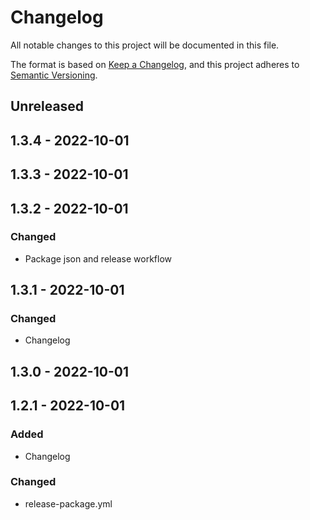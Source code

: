 # Changelog

All notable changes to this project will be documented in this file.

The format is based on [Keep a Changelog](https://keepachangelog.com/en/1.0.0/),
and this project adheres to [Semantic Versioning](https://semver.org/spec/v2.0.0.html).

## Unreleased

## 1.3.4 - 2022-10-01

## 1.3.3 - 2022-10-01

## 1.3.2 - 2022-10-01
### Changed
- Package json and release workflow

## 1.3.1 - 2022-10-01
### Changed
- Changelog

## 1.3.0 - 2022-10-01

## 1.2.1 - 2022-10-01
### Added
- Changelog

### Changed
- release-package.yml
